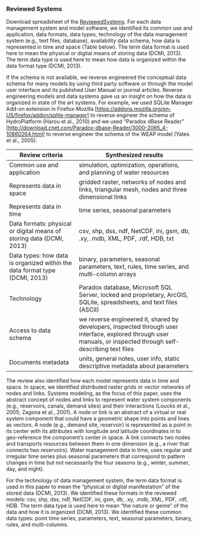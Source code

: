 ### Reviewed Systems

Download spreadsheet of the [ReviewedSystems](https://github.com/amabdallah/WaM-DaM/blob/master/01Documentation/01Design/ReviewedDataManagementSystems.xlsx?raw=true).
For each data management system and model software, we identified its common use and application, data formats, data types, technology of the data management system (e.g., text files, database), availability data schema, how data is represented in time and space (Table below). The term data format is used here to mean the physical or digital means of storing data (DCMI, 2013). The term data type is used here to mean how data is organized within the data format type (DCMI, 2013).

If the schema is not available, we reverse engineered the conceptual data schema for many models by using third party software or through the model user interface and its published User Manual or journal articles. Reverse engineering models and data systems gave us an insight on how the data is organized in state of the art systems. For example, we used SQLite Manager Add-on extension in Firefox-Mozilla [https://addons.mozilla.org/en-US/firefox/addon/sqlite-manager] to reverse engineer the schema of HydroPlatform (Harou et al., 2010) and we used “Paradox dBase Reader” [http://download.cnet.com/Paradox-dbase-Reader/3000-2065_4-10860264.html] to reverse engineer the schema of the WEAP model (Yates et al., 2005).    



| Review criteria | Synthesized results |
| ------------- | ------------- |
| Common use and application | simulation, optimization, operations, and planning of water resources |
| Represents data in space | gridded raster, networks of nodes and links, triangular mesh, nodes and three dimensional links |
| Represents data in time | time series, seasonal parameters |
| Data formats: physical or digital means of storing data (DCMI, 2013)| csv, shp, dss, ndf, NetCDF, ini, gsm, db, .xy, .mdb, XML, PDF, .rdf, HDB, txt |
| Data types: how data is organized within the data format type (DCMI, 2013)| binary, parameters, seasonal parameters, text, rules, time series, and multi-column arrays |
| Technology | Paradox database, Microsoft SQL Server, locked and proprietary, ArcGIS, SQLite, spreadsheets, and text files (ASCII)|
| Access to data schema  | we reverse engineered it, shared by developers, inspected through user interface, explored through user manuals, or inspected through self-describing text files |
| Documents metadata | units, general notes, user info, static descriptive metadata about parameters |    


    
The review also identified how each model represents data in time and space. In space, we identified distributed raster grids or vector networks of nodes and links. Systems modeling, as the focus of this paper, uses the abstract concept of nodes and links to represent water system components (e.g., reservoirs, canals, demand sites) and their interactions (Loucks et al., 2005; Zagona et al., 2001). A node or link is an abstract of a virtual or real system component that could have a geometric shape into points and lines as vectors. A node (e.g., demand site, reservoir) is represented as a point in its center with its attributes with longitude and latitude coordinates in to geo-reference the component’s center in space. A link connects two nodes and transports resources between them in one dimension (e.g., a river that connects two reservoirs). Water management data in time, uses regular and irregular time series plus seasonal parameters that correspond to pattern changes in time but not necessarily the four seasons (e.g., winter, summer, day, and night).

For the technology of data management system, the term data format is used in this paper to mean the “physical or digital manifestation” of the stored data (DCMI, 2013). We identified these formats in the reviewed models: csv, shp, dss, ndf, NetCDF, ini, gsm, db, .xy, .mdb, XML, PDF, .rdf, HDB. The term data type is used here to mean “the nature or genre” of the data and how it is organized (DCMI, 2013). We identified these common data types: point time series, parameters, text, seasonal parameters, binary, rules, and multi-columns.

